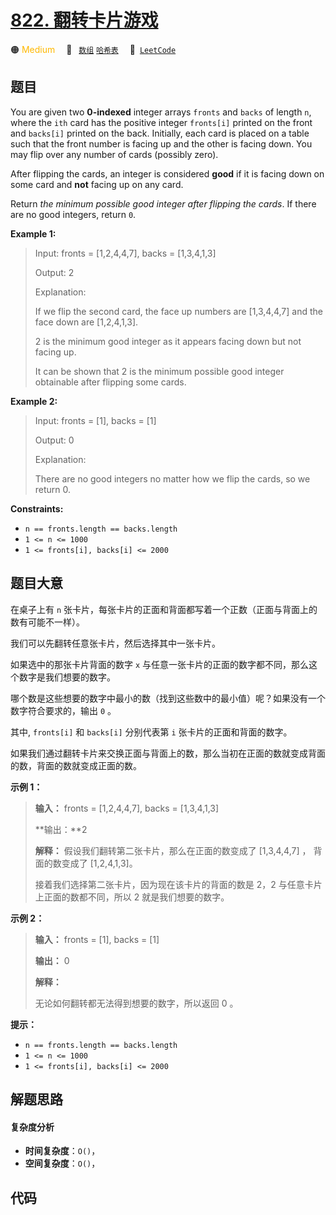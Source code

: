 # [822. 翻转卡片游戏](https://leetcode.com/problems/card-flipping-game)

🟠 <font color=#ffb800>Medium</font>&emsp; 🔖&ensp; [`数组`](/tag/array.md) [`哈希表`](/tag/hash-table.md)&emsp; 🔗&ensp;[`LeetCode`](https://leetcode.com/problems/card-flipping-game)

## 题目

You are given two **0-indexed** integer arrays `fronts` and `backs` of length
`n`, where the `ith` card has the positive integer `fronts[i]` printed on the
front and `backs[i]` printed on the back. Initially, each card is placed on a
table such that the front number is facing up and the other is facing down.
You may flip over any number of cards (possibly zero).

After flipping the cards, an integer is considered **good** if it is facing
down on some card and **not** facing up on any card.

Return _the minimum possible good integer after flipping the cards_. If there
are no good integers, return `0`.



**Example 1:**

> Input: fronts = [1,2,4,4,7], backs = [1,3,4,1,3]
> 
> Output: 2
> 
> Explanation:
> 
> If we flip the second card, the face up numbers are [1,3,4,4,7] and the face down are [1,2,4,1,3].
> 
> 2 is the minimum good integer as it appears facing down but not facing up.
> 
> It can be shown that 2 is the minimum possible good integer obtainable after flipping some cards.

**Example 2:**

> Input: fronts = [1], backs = [1]
> 
> Output: 0
> 
> Explanation:
> 
> There are no good integers no matter how we flip the cards, so we return 0.

**Constraints:**

  * `n == fronts.length == backs.length`
  * `1 <= n <= 1000`
  * `1 <= fronts[i], backs[i] <= 2000`


## 题目大意

在桌子上有 `n` 张卡片，每张卡片的正面和背面都写着一个正数（正面与背面上的数有可能不一样）。

我们可以先翻转任意张卡片，然后选择其中一张卡片。

如果选中的那张卡片背面的数字 `x` 与任意一张卡片的正面的数字都不同，那么这个数字是我们想要的数字。

哪个数是这些想要的数字中最小的数（找到这些数中的最小值）呢？如果没有一个数字符合要求的，输出 `0` 。

其中, `fronts[i]` 和 `backs[i]` 分别代表第 `i` 张卡片的正面和背面的数字。

如果我们通过翻转卡片来交换正面与背面上的数，那么当初在正面的数就变成背面的数，背面的数就变成正面的数。



**示例 1：**

> 
> 
> 
> 
> 
> **输入：** fronts = [1,2,4,4,7], backs = [1,3,4,1,3]
> 
> **输出：**2
> 
> **解释：** 假设我们翻转第二张卡片，那么在正面的数变成了 [1,3,4,4,7] ， 背面的数变成了 [1,2,4,1,3]。
> 
> 接着我们选择第二张卡片，因为现在该卡片的背面的数是 2，2 与任意卡片上正面的数都不同，所以 2 就是我们想要的数字。

**示例 2：**

> 
> 
> 
> 
> 
> **输入：** fronts = [1], backs = [1]
> 
> **输出：** 0
> 
> **解释：**
> 
> 无论如何翻转都无法得到想要的数字，所以返回 0 。
> 
> 



**提示：**

  * `n == fronts.length == backs.length`
  * `1 <= n <= 1000`
  * `1 <= fronts[i], backs[i] <= 2000`


## 解题思路

#### 复杂度分析

- **时间复杂度**：`O()`，
- **空间复杂度**：`O()`，

## 代码

```javascript

```